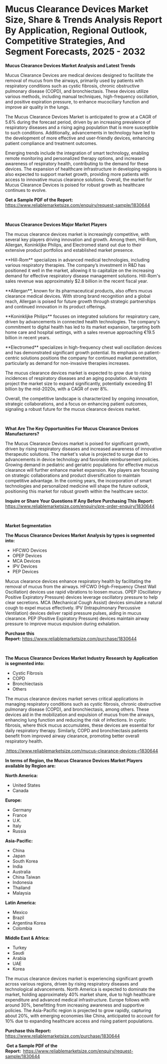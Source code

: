 <p><h1>Mucus Clearance Devices Market Size, Share & Trends Analysis Report By Application, Regional Outlook, Competitive Strategies, And Segment Forecasts, 2025 - 2032</h1></p><p><strong>Mucus Clearance Devices Market Analysis and Latest Trends</strong></p>
<p><p>Mucus Clearance Devices are medical devices designed to facilitate the removal of mucus from the airways, primarily used by patients with respiratory conditions such as cystic fibrosis, chronic obstructive pulmonary disease (COPD), and bronchiectasis. These devices utilize various methods, including manual techniques, high-frequency oscillation, and positive expiration pressure, to enhance mucociliary function and improve air quality in the lungs.</p><p>The Mucus Clearance Devices Market is anticipated to grow at a CAGR of 5.6% during the forecast period, driven by an increasing prevalence of respiratory diseases and a rising aging population that is more susceptible to such conditions. Additionally, advancements in technology have led to the development of more effective and user-friendly devices, enhancing patient compliance and treatment outcomes. </p><p>Emerging trends include the integration of smart technology, enabling remote monitoring and personalized therapy options, and increased awareness of respiratory health, contributing to the demand for these devices. The expansion of healthcare infrastructure in developing regions is also expected to support market growth, providing more patients with access to innovative mucus clearance solutions. Overall, the market for Mucus Clearance Devices is poised for robust growth as healthcare continues to evolve.</p></p>
<p><strong>Get a Sample PDF of the Report:&nbsp;</strong> <a href="https://www.reliablemarketsize.com/enquiry/request-sample/1830644?utm_campaign=3448&utm_medium=2&utm_source=Github&utm_content=ia&utm_term=13042025&utm_id=mucus-clearance-devices">https://www.reliablemarketsize.com/enquiry/request-sample/1830644</a></p>
<p>&nbsp;</p>
<p><strong>Mucus Clearance Devices Major Market Players</strong></p>
<p><p>The mucus clearance devices market is increasingly competitive, with several key players driving innovation and growth. Among them, Hill-Rom, Allergan, Koninklijke Philips, and Electromed stand out due to their extensive product portfolios and established market presence.</p><p>**Hill-Rom** specializes in advanced medical technologies, including various respiratory therapies. The company’s investment in R&D has positioned it well in the market, allowing it to capitalize on the increasing demand for effective respiratory disease management solutions. Hill-Rom's sales revenue was approximately $2.8 billion in the recent fiscal year.</p><p>**Allergan**, known for its pharmaceutical products, also offers mucus clearance medical devices. With strong brand recognition and a global reach, Allergan is poised for future growth through strategic partnerships and continued innovation in its product offerings.</p><p>**Koninklijke Philips** focuses on integrated solutions for respiratory care, driven by advancements in connected health technologies. The company's commitment to digital health has led to its market expansion, targeting both home care and hospital settings, with a sales revenue approaching €19.5 billion in recent years.</p><p>**Electromed** specializes in high-frequency chest wall oscillation devices and has demonstrated significant growth potential. Its emphasis on patient-centric solutions positions the company for continued market penetration, particularly as demand for non-invasive therapies increases.</p><p>The mucus clearance devices market is expected to grow due to rising incidences of respiratory diseases and an aging population. Analysts project the market size to expand significantly, potentially exceeding $1 billion by the mid-2020s, with a CAGR of over 8%.</p><p>Overall, the competitive landscape is characterized by ongoing innovation, strategic collaborations, and a focus on enhancing patient outcomes, signaling a robust future for the mucus clearance devices market.</p></p>
<p>&nbsp;</p>
<p><strong>What Are The Key Opportunities For Mucus Clearance Devices Manufacturers?</strong></p>
<p><p>The Mucus Clearance Devices market is poised for significant growth, driven by rising respiratory diseases and increased awareness of innovative therapeutic solutions. The market's value is projected to surge due to advancements in device technology and favorable reimbursement policies. Growing demand in pediatric and geriatric populations for effective mucus clearance will further enhance market expansion. Key players are focusing on strategic collaborations and product diversification to maintain competitive advantage. In the coming years, the incorporation of smart technologies and personalized medicine will shape the future outlook, positioning this market for robust growth within the healthcare sector.</p></p>
<p><strong>Inquire or Share Your Questions If Any Before Purchasing This Report:</strong> <a href="https://www.reliablemarketsize.com/enquiry/pre-order-enquiry/1830644?utm_campaign=3448&utm_medium=2&utm_source=Github&utm_content=ia&utm_term=13042025&utm_id=mucus-clearance-devices">https://www.reliablemarketsize.com/enquiry/pre-order-enquiry/1830644</a></p>
<p>&nbsp;</p>
<p><strong>Market Segmentation</strong></p>
<p><strong>The Mucus Clearance Devices Market Analysis by types is segmented into:</strong></p>
<p><ul><li>HFCWO Devices</li><li>OPEP Devices</li><li>MCA Devices</li><li>IPV Devices</li><li>PEP Devices</li></ul></p>
<p><p>Mucus clearance devices enhance respiratory health by facilitating the removal of mucus from the airways. HFCWO (High-Frequency Chest Wall Oscillation) devices use rapid vibrations to loosen mucus. OPEP (Oscillatory Positive Expiratory Pressure) devices leverage oscillatory pressure to help clear secretions. MCA (Mechanical Cough Assist) devices simulate a natural cough to expel mucus effectively. IPV (Intrapulmonary Percussive Ventilation) devices deliver rapid pressure pulses, aiding in mucus clearance. PEP (Positive Expiratory Pressure) devices maintain airway pressure to improve mucus expulsion during exhalation.</p></p>
<p><strong>Purchase this Report:&nbsp;</strong><a href="https://www.reliablemarketsize.com/purchase/1830644?utm_campaign=3448&utm_medium=2&utm_source=Github&utm_content=ia&utm_term=13042025&utm_id=mucus-clearance-devices">https://www.reliablemarketsize.com/purchase/1830644</a></p>
<p>&nbsp;</p>
<p><strong>The Mucus Clearance Devices Market Industry Research by Application is segmented into:</strong></p>
<p><ul><li>Cystic Fibrosis</li><li>COPD</li><li>Bronchiectasis</li><li>Others</li></ul></p>
<p><p>The mucus clearance devices market serves critical applications in managing respiratory conditions such as cystic fibrosis, chronic obstructive pulmonary disease (COPD), and bronchiectasis, among others. These devices aid in the mobilization and expulsion of mucus from the airways, enhancing lung function and reducing the risk of infections. In cystic fibrosis, where thick mucus accumulates, these devices are essential for daily respiratory therapy. Similarly, COPD and bronchiectasis patients benefit from improved airway clearance, promoting better overall respiratory health.</p></p>
<p><a href="https://www.reliablemarketsize.com/mucus-clearance-devices-r1830644?utm_campaign=3448&utm_medium=2&utm_source=Github&utm_content=ia&utm_term=13042025&utm_id=mucus-clearance-devices">&nbsp;https://www.reliablemarketsize.com/mucus-clearance-devices-r1830644</a></p>
<p><strong>In terms of Region, the Mucus Clearance Devices Market Players available by Region are:</strong></p>
<p>
    <p> <strong> North America: </strong>
        <ul>
            <li>United States</li>
            <li>Canada</li>
        </ul>
        </p> 
    <p> <strong> Europe: </strong>
        <ul>
            <li>Germany</li>
            <li>France</li>
            <li>U.K.</li>
            <li>Italy</li>
            <li>Russia</li>
        </ul>
        </p> 
    <p> <strong> Asia-Pacific: </strong>
        <ul>
            <li>China</li>
            <li>Japan</li>
            <li>South Korea</li>
            <li>India</li>
            <li>Australia</li>
            <li>China Taiwan</li>
            <li>Indonesia</li>
            <li>Thailand</li>
            <li>Malaysia</li>
        </ul>
        </p> 
    <p> <strong> Latin America: </strong>
        <ul>
            <li>Mexico</li>
            <li>Brazil</li>
            <li>Argentina Korea</li>
            <li>Colombia</li>
        </ul>
        </p> 
    <p> <strong> Middle East & Africa: </strong>
        <ul>
            <li>Turkey</li>
            <li>Saudi</li>
            <li>Arabia</li>
            <li>UAE</li>
            <li>Korea</li>
        </ul>
    </p>
    </p>
<p><p>The mucus clearance devices market is experiencing significant growth across various regions, driven by rising respiratory diseases and technological advancements. North America is expected to dominate the market, holding approximately 40% market share, due to high healthcare expenditure and advanced medical infrastructure. Europe follows with around 30%, benefitting from increasing awareness and supportive policies. The Asia-Pacific region is projected to grow rapidly, capturing about 20%, with emerging economies like China, anticipated to account for 10% due to expanding healthcare access and rising patient populations.</p></p>
<p><strong>Purchase this Report: </strong><a href="https://www.reliablemarketsize.com/purchase/1830644?utm_campaign=3448&utm_medium=2&utm_source=Github&utm_content=ia&utm_term=13042025&utm_id=mucus-clearance-devices">https://www.reliablemarketsize.com/purchase/1830644</a></p>
<p>&nbsp;<strong>Get a Sample PDF of the Report:&nbsp;&nbsp;</strong><a href="https://www.reliablemarketsize.com/enquiry/request-sample/1830644?utm_campaign=3448&utm_medium=2&utm_source=Github&utm_content=ia&utm_term=13042025&utm_id=mucus-clearance-devices">https://www.reliablemarketsize.com/enquiry/request-sample/1830644</a></p>
<p><strong></strong></p>
<p><p></p><p></p><p></p></p>